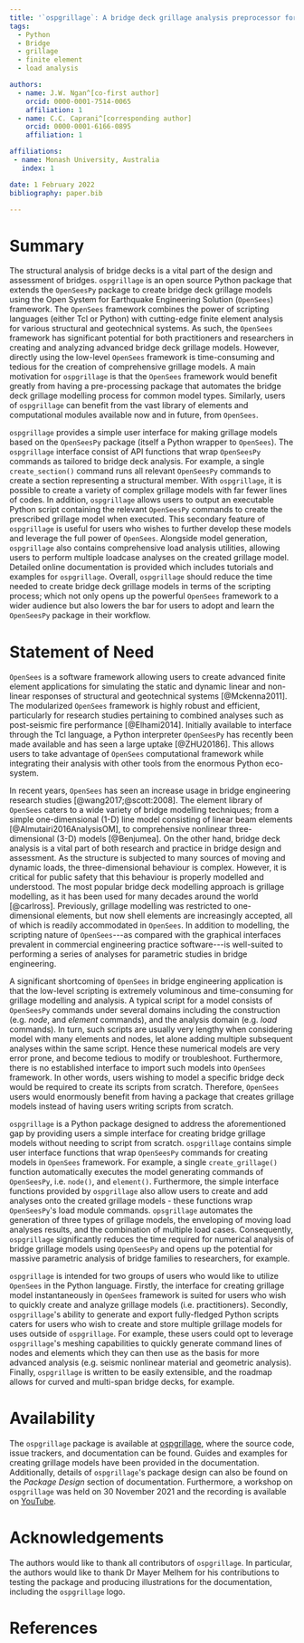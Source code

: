```yaml
---
title: '`ospgrillage`: A bridge deck grillage analysis preprocessor for `OpenSeesPy`'
tags:
  - Python
  - Bridge
  - grillage
  - finite element
  - load analysis

authors:
  - name: J.W. Ngan^[co-first author]
    orcid: 0000-0001-7514-0065 
    affiliation: 1
  - name: C.C. Caprani^[corresponding author]
    orcid: 0000-0001-6166-0895
    affiliation: 1

affiliations:
 - name: Monash University, Australia
   index: 1

date: 1 February 2022
bibliography: paper.bib

---
```


# Summary

The structural analysis of bridge decks is a vital part of the design and assessment of bridges.
`ospgrillage` is an open source Python package that extends the `OpenSeesPy` package to create bridge deck grillage models using the Open System for Earthquake Engineering Solution (`OpenSees`) framework. 
The `OpenSees` framework combines the power of scripting languages (either Tcl or Python) with cutting-edge finite element analysis for various structural and geotechnical systems.
As such, the `OpenSees` framework has significant potential for both practitioners and researchers in creating and analyzing advanced bridge deck grillage models. 
However, directly using the low-level `OpenSees` framework is time-consuming and tedious for the creation of comprehensive grillage models.
A main motivation for `ospgrillage` is that the `OpenSees` framework would benefit greatly from having a pre-processing package that automates the bridge deck grillage modelling process for common model types.
Similarly, users of `ospgrillage` can benefit from the vast library of elements and computational modules available now and in future, from `OpenSees`.

`ospgrillage` provides a simple user interface for making grillage models based on the `OpenSeesPy` package (itself a Python wrapper to `OpenSees`).
The `ospgrillage` interface consist of API functions that wrap `OpenSeesPy` commands as tailored to bridge deck analysis. 
For example, a single `create_section()` command runs all relevant `OpenSeesPy` commands to create a section representing a structural member.
With `ospgrillage`, it is possible to create a variety of complex grillage models with far fewer lines of codes.
In addition, `ospgrillage` allows users to output an executable Python script containing the relevant `OpenSeesPy` commands to create the prescribed grillage model when executed.
This secondary feature of `ospgrillage` is useful for users who wishes to further develop these models and leverage the full power of `OpenSees`.
Alongside model generation, `ospgrillage` also contains comprehensive load analysis utilities, allowing users to perform multiple loadcase analyses on the created grillage model.
Detailed online documentation is provided which includes tutorials and examples for `ospgrillage`.
Overall, `ospgrillage` should reduce the time needed to create bridge deck grillage models in terms of the scripting process; which not only opens up the powerful `OpenSees` framework to a wider audience but also lowers the bar for users to adopt and learn the `OpenSeesPy` package in their workflow. 


# Statement of Need

`OpenSees` is a software framework allowing users to create advanced finite element applications for simulating the static and dynamic linear and non-linear responses of structural and geotechnical systems [@Mckenna2011].
The modularized `OpenSees` framework is highly robust and efficient, particularly for research studies pertaining to combined analyses such as post-seismic fire performance [@Elhami2014].
Initially available to interface through the Tcl language, a Python interpreter `OpenSeesPy` has recently been made available and has seen a large uptake [@ZHU20186].
This allows users to take advantage of `OpenSees` computational framework while integrating their analysis with other tools from the enormous Python eco-system.

In recent years, `OpenSees` has seen an increase usage in bridge engineering research studies [@wang2017;@scott:2008].
The element library of `OpenSees` caters to a wide variety of bridge modelling techniques; from a simple one-dimensional (1-D) line model consisting of linear beam elements [@Almutairi2016AnalysisOM], to comprehensive nonlinear three-dimensional (3-D) models [@Benjumea].
On the other hand, bridge deck analysis is a vital part of both research and practice in bridge design and assessment.
As the structure is subjected to many sources of moving and dynamic loads, the three-dimensional behaviour is complex.
However, it is critical for public safety that this behaviour is properly modelled and understood.
The most popular bridge deck modelling approach is grillage modelling, as it has been used for many decades around the world [@carlross].
Previously, grillage modelling was restricted to one-dimensional elements, but now shell elements are increasingly accepted, all of which is readily accommodated in `OpenSees`.
In addition to modelling, the scripting nature of `OpenSees`---as compared with the graphical interfaces prevalent in commercial engineering practice software---is well-suited to performing a series of analyses for parametric studies in bridge engineering.

A significant shortcoming of `OpenSees` in bridge engineering application is that the low-level scripting is extremely voluminous and time-consuming for grillage modelling and analysis. 
A typical script for a model consists of `OpenSeesPy` commands under several domains including the construction (e.g. *node*, and *element* commands), and the analysis domain (e.g. *load* commands).
In turn, such scripts are usually very lengthy when considering model with many elements and nodes, let alone adding multiple subsequent analyses within the same script.
Hence these numerical models are very error prone, and become tedious to modify or troubleshoot.
Furthermore, there is no established interface to import such models into `OpenSees` framework.
In other words, users wishing to model a specific bridge deck would be required to create its scripts from scratch. 
Therefore, `OpenSees` users would enormously benefit from having a package that creates grillage models instead of having users writing scripts from scratch.

`ospgrillage` is a Python package designed to address the aforementioned gap by providing users a simple interface for creating bridge grillage models without needing to script from scratch.
`ospgrillage` contains simple user interface functions that wrap `OpenSeesPy` commands for creating models in `OpenSees` framework.
For example, a single `create_grillage()` function automatically executes the model generating commands of `OpenSeesPy`, i.e. `node()`, and `element()`.
Furthermore, the simple interface functions provided by `ospgrillage` also allow users to create and add analyses onto the created grillage models - these functions wrap `OpenSeesPy`'s load module commands.
`opsgrillage` automates the generation of three types of grillage models, the enveloping of moving load analyses results, and the combination of multiple load cases.
Consequently, `ospgrillage` significantly reduces the time required for numerical analysis of bridge grillage models using `OpenSeesPy` and opens up the potential for massive parametric analysis of bridge families to researchers, for example.

`ospgrillage` is intended for two groups of users who would like to utilize `OpenSees` in the Python language.
Firstly, the interface for creating grillage model instantaneously in `OpenSees` framework is suited for users who wish to quickly create and analyze grillage models (i.e. practitioners).
Secondly, `ospgrillage`'s ability to generate and export fully-fledged Python scripts caters for users who wish to create and store multiple grillage models for uses outside of `ospgrillage`.
For example, these users could opt to leverage `ospgrillage`'s meshing capabilities to quickly generate command lines of nodes and elements which they can then use as the basis for more advanced analysis (e.g. seismic nonlinear material and geometric analysis).
Finally, `ospgrillage` is written to be easily extensible, and the roadmap allows for curved and multi-span bridge decks, for example.


# Availability
The `ospgrillage` package is available at [ospgrillage](https://monashsmartstructures.github.io/ospgrillage/index.html), where the source code, issue trackers, and documentation can be found.
Guides and examples for creating grillage models have been provided in the documentation.
Additionally, details of `ospgrillage`'s package design can also be found on the *Package Design* section of documentation.
Furthermore, a workshop on `ospgrillage` was held on 30 November 2021 and the recording is available on [YouTube](https://www.youtube.com/watch?v=8idPqdT_AhI&ab_channel=ColinCaprani).

# Acknowledgements

The authors would like to thank all contributors of `ospgrillage`.
In particular, the authors would like to thank Dr Mayer Melhem for his contributions to testing the package and producing illustrations for the documentation, including the `ospgrillage` logo.

# References







